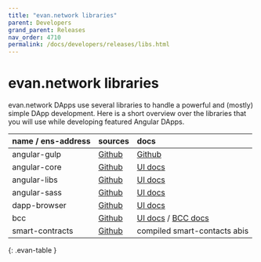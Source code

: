 ```yaml
---
title: "evan.network libraries"
parent: Developers
grand_parent: Releases
nav_order: 4710
permalink: /docs/developers/releases/libs.html
---
```


# evan.network libraries

evan.network DApps use several libraries to handle a powerful and (mostly) simple DApp
development. Here is a short overview over the libraries that you will use while developing featured Angular DApps.

| name / ens-address | sources                                                       | docs                                                                                                                                                                                                      |
|:-------------------|:--------------------------------------------------------------|:----------------------------------------------------------------------------------------------------------------------------------------------------------------------------------------------------------|
| angular-gulp       | [Github](https://github.com/evannetwork/angular-gulp)         | [Github](https://github.com/evannetwork/angular-gulp)                                                                                                                                                     |
| angular-core       | [Github](https://github.com/evannetwork/ui-angular-core)      | [UI docs](https://ipfs.test.evan.network/ipns/QmReXE5YkiXviaHNG1ASfY6fFhEoiDKuSkgY4hxgZD9Gm8/angular-core)                                                                                                     |
| angular-libs       | [Github](https://github.com/evannetwork/ui-angular-libs)      | [UI docs](https://ipfs.test.evan.network/ipns/QmReXE5YkiXviaHNG1ASfY6fFhEoiDKuSkgY4hxgZD9Gm8/angular-libs)                                                                                                     |
| angular-sass       | [Github](https://github.com/evannetwork/ui-angular-sass)      | [UI docs](https://ipfs.test.evan.network/ipns/QmReXE5YkiXviaHNG1ASfY6fFhEoiDKuSkgY4hxgZD9Gm8/angular-sass)                                                                                                     |
| dapp-browser       | [Github](https://github.com/evannetwork/ui-dapp-browser)      | [UI docs](https://ipfs.test.evan.network/ipns/QmReXE5YkiXviaHNG1ASfY6fFhEoiDKuSkgY4hxgZD9Gm8/dapp-browser)                                                                                                     |
| bcc                | [Github](https://github.com/evannetwork/api-blockchain-core)  | [UI docs](https://ipfs.test.evan.network/ipns/QmReXE5YkiXviaHNG1ASfY6fFhEoiDKuSkgY4hxgZD9Gm8/bcc/bcc-bundle.html)  / [BCC docs](https://ipfs.test.evan.network/ipns/QmYmsPTdPPDLig6gKB1wu1De4KJtTqAXFLF1498umYs4M6) |
| smart-contracts    | [Github](https://github.com/evannetwork/smart-contracts-core) | compiled smart-contacts abis                                                                                                                                                                              |
{: .evan-table }

